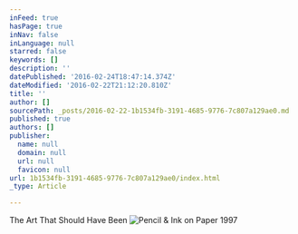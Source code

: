 ```yaml
---
inFeed: true
hasPage: true
inNav: false
inLanguage: null
starred: false
keywords: []
description: ''
datePublished: '2016-02-24T18:47:14.374Z'
dateModified: '2016-02-22T21:12:20.810Z'
title: ''
author: []
sourcePath: _posts/2016-02-22-1b1534fb-3191-4685-9776-7c807a129ae0.md
published: true
authors: []
publisher:
  name: null
  domain: null
  url: null
  favicon: null
url: 1b1534fb-3191-4685-9776-7c807a129ae0/index.html
_type: Article

---
```

The Art That Should Have Been
![Pencil & Ink on Paper 1997](https://s3-us-west-2.amazonaws.com/the-grid-img/p/2fc1e7c93e253e3542f879b74b92bff0ed288d8d.jpg)